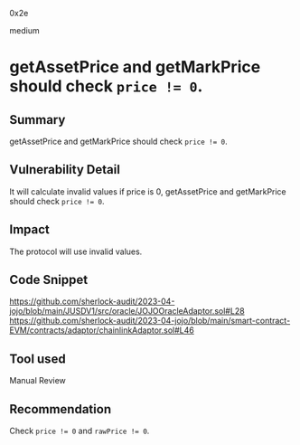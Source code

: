0x2e

medium

# getAssetPrice and getMarkPrice should check `price != 0`.

## Summary

getAssetPrice and getMarkPrice should check `price != 0`.

## Vulnerability Detail

It will calculate invalid values if price is 0, getAssetPrice and getMarkPrice should check `price != 0`.

## Impact

The protocol will use invalid values.

## Code Snippet

https://github.com/sherlock-audit/2023-04-jojo/blob/main/JUSDV1/src/oracle/JOJOOracleAdaptor.sol#L28
https://github.com/sherlock-audit/2023-04-jojo/blob/main/smart-contract-EVM/contracts/adaptor/chainlinkAdaptor.sol#L46

## Tool used

Manual Review

## Recommendation

Check `price != 0` and `rawPrice != 0`.
